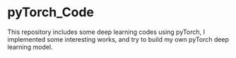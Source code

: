 # pyTorch_Code
This repository includes some deep learning codes using pyTorch, I implemented some interesting works, and try to build my own pyTorch deep learning model.
